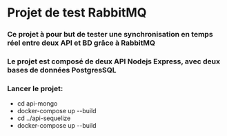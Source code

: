 # Projet de test RabbitMQ

### Ce projet à pour but de tester une synchronisation en temps réel entre deux API et BD grâce à RabbitMQ
### Le projet est composé de deux API Nodejs Express, avec deux bases de données PostgresSQL

### Lancer le projet:
* cd api-mongo
* docker-compose up --build
* cd ../api-sequelize
* docker-compose up --build



